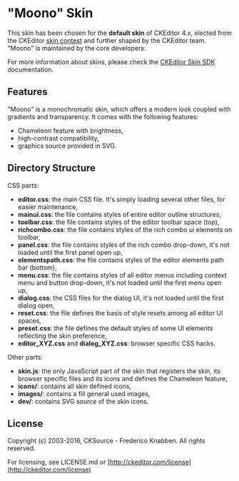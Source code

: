 "Moono" Skin
====================

This skin has been chosen for the **default skin** of CKEditor 4.x, elected
from the CKEditor
[skin contest](http://ckeditor.com/blog/new_ckeditor_4_skin) and further shaped
by
the CKEditor team. "Moono" is maintained by the core developers.

For more information about skins, please check
the [CKEditor Skin SDK](http://docs.cksource.com/CKEditor_4.x/Skin_SDK)
documentation.

Features
-------------------
"Moono" is a monochromatic skin, which offers a modern look coupled with
gradients and transparency.
It comes with the following features:

- Chameleon feature with brightness,
- high-contrast compatibility,
- graphics source provided in SVG.

Directory Structure
-------------------

CSS parts:

- **editor.css**: the main CSS file. It's simply loading several other files,
  for easier maintenance,
- **mainui.css**: the file contains styles of entire editor outline structures,
- **toolbar.css**: the file contains styles of the editor toolbar space (top),
- **richcombo.css**: the file contains styles of the rich combo ui elements on
  toolbar,
- **panel.css**: the file contains styles of the rich combo drop-down, it's not
  loaded
  until the first panel open up,
- **elementspath.css**: the file contains styles of the editor elements path
  bar (bottom),
- **menu.css**: the file contains styles of all editor menus including context
  menu and button drop-down,
  it's not loaded until the first menu open up,
- **dialog.css**: the CSS files for the dialog UI, it's not loaded until the
  first dialog open,
- **reset.css**: the file defines the basis of style resets among all editor UI
  spaces,
- **preset.css**: the file defines the default styles of some UI elements
  reflecting the skin preference,
- **editor_XYZ.css** and **dialog_XYZ.css**: browser specific CSS hacks.

Other parts:

- **skin.js**: the only JavaScript part of the skin that registers the skin,
  its browser specific files and its icons
  and defines the Chameleon feature,
- **icons/**: contains all skin defined icons,
- **images/**: contains a fill general used images,
- **dev/**: contains SVG source of the skin icons.

License
-------

Copyright (c) 2003-2016, CKSource - Frederico Knabben. All rights reserved.

For licensing, see LICENSE.md
or [http://ckeditor.com/license](http://ckeditor.com/license)
